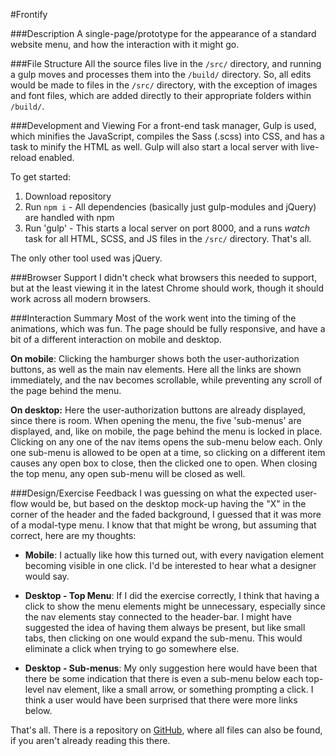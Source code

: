 
#Frontify


###Description
A single-page/prototype for the appearance of a standard website menu, and how the interaction with it might go.


###File Structure
All the source files live in the `/src/` directory, and running a gulp moves and processes them into the `/build/` directory.  So, all edits would be made to files in the `/src/` directory, with the exception of images and font files, which are added directly to their appropriate folders within `/build/`.


###Development and Viewing
For a front-end task manager, Gulp is used, which minifies the JavaScript, compiles the Sass (.scss) into CSS, and has a task to minify the HTML as well.  Gulp will also start a local server with live-reload enabled.

To get started:
1. Download repository
2. Run `npm i` - All dependencies (basically just gulp-modules and jQuery) are handled with npm
3. Run 'gulp' - This starts a local server on port 8000, and a runs *watch* task for all HTML, SCSS, and JS files in the `/src/` directory.
That's all.

The only other tool used was jQuery.


###Browser Support
I didn't check what browsers this needed to support, but at the least viewing it in the latest Chrome should work, though it should work across all modern browsers.


###Interaction Summary
Most of the work went into the timing of the animations, which was fun. The page should be fully responsive, and have a bit of a different interaction on mobile and desktop.

**On mobile**: Clicking the hamburger shows both the user-authorization buttons, as well as the main nav elements. Here all the links are shown immediately, and the nav becomes scrollable, while preventing any scroll of the page behind the menu.

**On desktop:** Here the user-authorization buttons are already displayed, since there is room. When opening the menu, the five 'sub-menus' are displayed, and, like on mobile, the page behind the menu is locked in place. Clicking on any one of the nav items opens the sub-menu below each. Only one sub-menu is allowed to be open at a time, so clicking on a different item causes any open box to close, then the clicked one to open. When closing the top menu, any open sub-menu will be closed as well.


###Design/Exercise Feedback
I was guessing on what the expected user-flow would be, but based on the desktop mock-up having the "X" in the corner of the header and the faded background, I guessed that it was more of a modal-type menu. I know that that might be wrong, but assuming that correct, here are my thoughts:

* **Mobile**: I actually like how this turned out, with every navigation element becoming visible in one click. I'd be interested to hear what a designer would say.

* **Desktop - Top Menu**: If I did the exercise correctly, I think that having a click to show the menu elements might be unnecessary, especially since the nav elements stay connected to the header-bar. I might have suggested the idea of having them always be present, but like small tabs, then clicking on one would expand the sub-menu. This would eliminate a click when trying to go somewhere else.

* **Desktop - Sub-menus**: My only suggestion here would have been that there be some indication that there is even a sub-menu below each top-level nav element, like a small arrow, or something prompting a click. I think a user would have been surprised that there were more links below.


That's all. There is a repository on [GitHub](http://www.github.com/jdalton308/frontify), where all files can also be found, if you aren't already reading this there.
